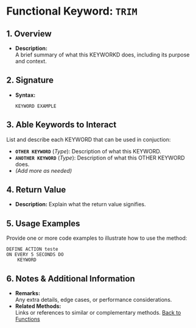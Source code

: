 # Functional Keyword: `TRIM`

## 1. Overview
- **Description:**  
  A brief summary of what this KEYWORKD does, including its purpose and context.

## 2. Signature
- **Syntax:**  
  ```lot
  KEYWORD EXAMPLE
  ```

## 3. Able Keywords to Interact
List and describe each KEYWORD that can be used in conjuction:
- **`OTHER KEYWORD`** (*Type*): Description of what this KEYWORD.
- **`ANOTHER KEYWORD`** (*Type*): Description of what this OTHER KEYWORD does.
- *(Add more as needed)*

## 4. Return Value
- **Description:** Explain what the return value signifies.

## 5. Usage Examples
Provide one or more code examples to illustrate how to use the method:
```lot
DEFINE ACTION teste
ON EVERY 5 SECONDS DO
    KEYWORD
```


## 6. Notes & Additional Information
- **Remarks:**  
  Any extra details, edge cases, or performance considerations.
- **Related Methods:**  
  Links or references to similar or complementary methods.
  [Back to Functions](../Functional.md)